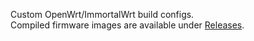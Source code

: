 Custom OpenWrt/ImmortalWrt build configs.  
Compiled firmware images are available under [Releases](../../releases).
